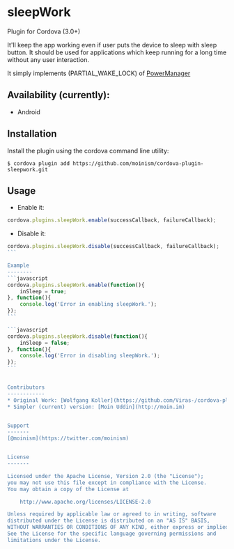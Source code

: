 sleepWork
===============
Plugin for Cordova (3.0+)

It'll keep the app working even if user puts the device to sleep with sleep button.
It should be used for applications which keep running for a long time without any user interaction.

It simply implements (PARTIAL_WAKE_LOCK) of [PowerManager](http://developer.android.com/reference/android/os/PowerManager.html)


Availability (currently):
-------------------
* Android


Installation
------------
Install the plugin using the cordova command line utility:

`$ cordova plugin add https://github.com/moinism/cordova-plugin-sleepwork.git`

Usage
-----
- Enable it:

```javascript
cordova.plugins.sleepWork.enable(successCallback, failureCallback);
```
- Disable it:
````javascript
cordova.plugins.sleepWork.disable(successCallback, failureCallback);
```

Example
--------
```javascript
cordova.plugins.sleepWork.enable(function(){
	inSleep = true;
}, function(){
	console.log('Error in enabling sleepWork.');
});
```

```javascript
cordova.plugins.sleepWork.disable(function(){
	inSleep = false;
}, function(){
	console.log('Error in disabling sleepWork.');
});
```


Contributors
------------
* Original Work: [Wolfgang Koller](https://github.com/Viras-/cordova-plugin-powermanagement)
* Simpler (current) version: [Moin Uddin](http://moin.im)


Support
-------
[@moinism](https://twitter.com/moinism)


License
-------

Licensed under the Apache License, Version 2.0 (the "License");
you may not use this file except in compliance with the License.
You may obtain a copy of the License at

    http://www.apache.org/licenses/LICENSE-2.0

Unless required by applicable law or agreed to in writing, software
distributed under the License is distributed on an "AS IS" BASIS,
WITHOUT WARRANTIES OR CONDITIONS OF ANY KIND, either express or implied.
See the License for the specific language governing permissions and
limitations under the License.

